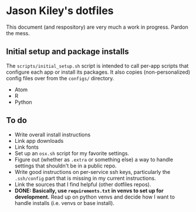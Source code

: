 # Jason Kiley's dotfiles

This document (and respository) are very much a work in progress. Pardon the mess.


## Initial setup and package installs

The `scripts/initial_setup.sh` script is intended to call per-app scripts that configure each app or install its packages. It also copies (non-personalized) config files over from the `configs/` directory.

- Atom
- R
- Python


## To do

- Write overall install instructions
- Link app downloads
- Link fonts
- Set up an `osx.sh` script for my favorite settings.
- Figure out (whether as `.extra` or something else) a way to handle settings that shouldn't be in a public repo.
- Write good instructions on per-service ssh keys, particularly the `.ssh/config` part that is missing in my current instructions.
- Link the sources that I find helpful (other dotfiles repos).
- **DONE: Basically, use `requirements.txt` in venvs to set up for development.** Read up on python venvs and decide how I want to handle installs (i.e. venvs or base install).
